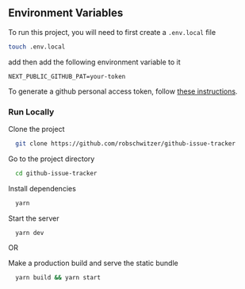 ## Environment Variables

To run this project, you will need to first create a `.env.local` file

```bash
touch .env.local
```

 add then add the following environment variable to it

`NEXT_PUBLIC_GITHUB_PAT=your-token`

To generate a github personal access token, follow [these instructions](https://docs.github.com/en/authentication/keeping-your-account-and-data-secure/creating-a-personal-access-token).

### Run Locally

Clone the project

```bash
  git clone https://github.com/robschwitzer/github-issue-tracker
```

Go to the project directory

```bash
  cd github-issue-tracker
```

Install dependencies

```bash
  yarn
```

Start the server

```bash
  yarn dev
```

OR

Make a production build and serve the static bundle

```bash
  yarn build && yarn start
```
